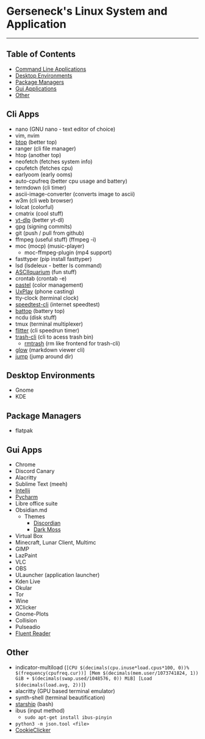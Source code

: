 # Gerseneck's Linux System and Application
---

## Table of Contents
- [Command Line Applications](#cli-apps)
- [Desktop Environments](#desktop-environments)
- [Package Managers](#package-managers)
- [Gui Applications](#gui-apps)
- [Other](#other)

## Cli Apps
- nano (GNU nano - text editor of choice)
- vim, nvim
- [btop](https://github.com/aristocratos/btop) (better top)
- ranger (cli file manager)
- htop (another top)
- neofetch (fetches system info)
- cpufetch (fetches cpu)
- earlyoom (early ooms)
- auto-cpufreq (better cpu usage and battery)
- termdown (cli timer)
- ascii-image-converter (converts image to ascii)
- w3m (cli web browser)
- lolcat (colorful)
- cmatrix (cool stuff)
- [yt-dlp](https://github.com/yt-dlp/yt-dlp) (better yt-dl)
- gpg (signing commits)
- git (push / pull from github)
- ffmpeg (useful stuff) (ffmpeg -i)
- moc (mocp) (music-player)
	- moc-ffmpeg-plugin (mp4 support)
- fasttyper (pip install fasttyper)
- lsd (lsdeleux - better ls command)
- [ASCIIquarium](https://github.com/cmatsuoka/asciiquarium) (fun stuff)
- crontab (crontab -e)
- [pastel](https://github.com/sharkdp/pastel) (color management)
- [UxPlay](https://github.com/antimof/UxPlay) (phone casting)
- tty-clock (terminal clock)
- [speedtest-cli](https://github.com/sivel/speedtest-cli) (internet speedtest)
- [battop](https://github.com/svartalf/rust-battop) (battery top)
- ncdu (disk stuff)
- tmux (terminal multiplexer)
- [flitter](https://github.com/alexozer/flitter) (cli speedrun timer)
- [trash-cli](https://github.com/andreafrancia/trash-cli) (cli to acess trash bin)
	- [rmtrash](https://github.com/PhrozenByte/rmtrash) (rm like frontend for trash-cli)
- [glow](https://github.com/charmbracelet/glow) (markdown viewer cli)
- [jump](https://github.com/gsamokovarov/jump) (jump around dir)

## Desktop Environments
- Gnome
- KDE

## Package Managers
- flatpak

## Gui Apps
- Chrome
- Discord Canary
- Alacritty
- Sublime Text (meeh)
- [Intellij](https://www.jetbrains.com/toolbox-app/)
- [Pycharm](https://www.jetbrains.com/toolbox-app/)
- Libre office suite
- Obsidian.md
	- Themes
		- [Discordian](https://github.com/radekkozak/discordian)
		- [Dark Moss](https://github.com/sergey900553/obsidian_githublike_theme)
- Virtual Box
- Minecraft, Lunar Client, Multimc
- GIMP
- LazPaint
- VLC
- OBS
- ULauncher (application launcher)
- Kden Live
- Okular
- Tor
- Wine
- XClicker
- Gnome-Plots
- Collision
- Pulseadio
- [Fluent Reader](https://github.com/yang991178/fluent-reader)

## Other
- indicator-multiload (`[CPU $(decimals(cpu.inuse*load.cpus*100, 0))% $(frequency(cpufreq.cur))] [Mem $(decimals(mem.user/1073741824, 1)) GiB + $(decimals(swap.used/1048576, 0)) MiB] [Load $(decimals(load.avg, 2))]`)
- alacritty (GPU based terminal emulator)
- synth-shell (terminal beautification)
- [starship](https://starship.rs/) (bash)
- ibus (input method)
	- `sudo apt-get install ibus-pinyin`
- `python3 -m json.tool <file>`
- [CookieClicker](https://github.com/Sushi8756/Cookie-Clicker-2.048/tree/main)

